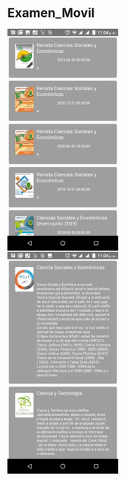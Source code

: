 # Examen_Movil

<img width="50%" src="capturas/uno.jpeg" alt=""/>
<img width="50%" src="capturas/dos.jpeg" alt=""/>
